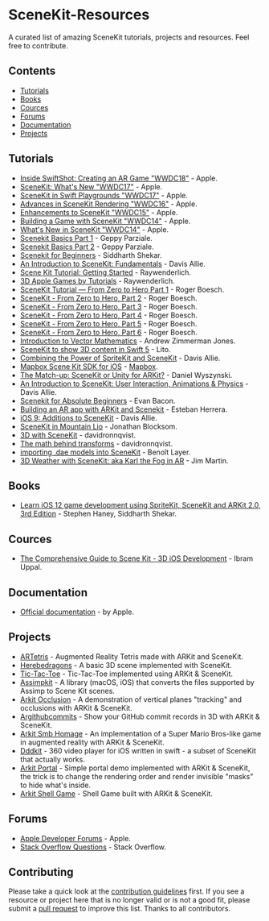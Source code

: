# SceneKit-Resources
A curated list of amazing SceneKit tutorials, projects and resources. Feel free to contribute.

## Contents

- [Tutorials](#Tutorials)
- [Books](#Books)
- [Cources](#Cources)
- [Forums](#Forums)
- [Documentation](#Documentation)
- [Projects](#Projects)


## Tutorials

- [Inside SwiftShot: Creating an AR Game "WWDC18"](https://developer.apple.com/videos/play/wwdc2018/605)  - Apple.
- [SceneKit: What's New "WWDC17"](https://developer.apple.com/videos/play/wwdc2017/604)  - Apple.
- [SceneKit in Swift Playgrounds "WWDC17"](https://developer.apple.com/videos/play/wwdc2017/605)  - Apple.
- [Advances in SceneKit Rendering "WWDC16"](https://developer.apple.com/videos/play/wwdc2016/609)  - Apple.
- [Enhancements to SceneKit "WWDC15"](https://developer.apple.com/videos/play/wwdc2015/606)  - Apple.
- [Building a Game with SceneKit "WWDC14"](https://developer.apple.com/videos/play/wwdc2014/610)  - Apple.
- [What's New in SceneKit "WWDC14"](https://developer.apple.com/videos/play/wwdc2014/609)  - Apple.
- [Scenekit Basics Part 1](https://www.invasivecode.com/weblog/scenekit-tutorial-part-1)  - Geppy Parziale.
- [Scenekit Basics Part 2](https://www.invasivecode.com/weblog/scenekit-tutorial-part-2)  - Geppy Parziale.
- [Scenekit for Beginners](https://hub.packtpub.com/scenekit)  - Siddharth Shekar.
- [An Introduction to SceneKit: Fundamentals](https://code.tutsplus.com/tutorials/an-introduction-to-scenekit-fundamentals--cms-23847) - Davis Allie.
- [Scene Kit Tutorial: Getting Started](https://www.raywenderlich.com/2243-scene-kit-tutorial-getting-started)  - Raywenderlich.
- [3D Apple Games by Tutorials](https://store.raywenderlich.com/products/3d-apple-games-by-tutorials)  - Raywenderlich.
- [SceneKit Tutorial — From Zero to Hero Part 1](https://medium.com/@rogerboesch/scenekit-tutorial-from-zero-to-hero-part-i-c3f56063b54c)  - Roger Boesch.
- [SceneKit - From Zero to Hero, Part 2](http://www.rogerboesch.com/scenekit-zerotohero-II)  - Roger Boesch.
- [SceneKit - From Zero to Hero, Part 3](http://www.rogerboesch.com/scenekit-zerotohero-III)  - Roger Boesch.
- [SceneKit - From Zero to Hero, Part 4](http://www.rogerboesch.com/scenekit-zerotohero-IV)  - Roger Boesch.
- [SceneKit - From Zero to Hero, Part 5](http://www.rogerboesch.com/scenekit-zerotohero-V)  - Roger Boesch.
- [SceneKit - From Zero to Hero, Part 6](http://www.rogerboesch.com/scenekit-zerotohero-VI)  - Roger Boesch.
- [Introduction to Vector Mathematics](https://www.thoughtco.com/introduction-to-vector-mathematics-2699043)  - Andrew Zimmerman Jones.
- [SceneKit to show 3D content in Swift 5](https://medium.com/@litoarias/scenekit-to-show-3d-content-in-swift-5-5253afbe63b1)  - Lito.
- [Combining the Power of SpriteKit and SceneKit](https://code.tutsplus.com/tutorials/combining-the-power-of-spritekit-and-scenekit--cms-24049) - Davis Allie.
- [Mapbox Scene Kit SDK for iOS](https://github.com/mapbox/mapbox-scenekit)  - [Mapbox](https://www.mapbox.com).
- [The Match-up: SceneKit or Unity for ARKit?](https://hackernoon.com/scenekit-or-unity-for-arkit-3fa3566d4d32)  - Daniel Wyszynski.
- [An Introduction to SceneKit: User Interaction, Animations & Physics](https://code.tutsplus.com/tutorials/an-introduction-to-scenekit-user-interaction-animations-physics--cms-23877) - Davis Allie.
- [Scenekit for Absolute Beginners](https://www.youtube.com/watch?v=UXhfQZQ3N4c)  - Evan Bacon.
- [Building an AR app with ARKit and Scenekit](https://blog.pusher.com/building-an-ar-app-with-arkit-and-scenekit)  - Esteban Herrera.
- [iOS 9: Additions to SceneKit](https://code.tutsplus.com/tutorials/ios-9-additions-to-scenekit--cms-25896) - Davis Allie.
- [SceneKit in Mountain Lio](https://www.bignerdranch.com/blog/scenekit-in-mountain-lion) - Jonathan Blocksom.
- [3D with SceneKit](http://ronnqvi.st/3d-with-scenekit) - davidronnqvist.
- [The math behind transforms](http://ronnqvi.st/the-math-behind-transforms) - davidronnqvist.
- [importing .dae models into SceneKit](https://fueled.com/blog/importing-dae-models-scenekit) - Benoît Layer.
- [3D Weather with SceneKit: aka Karl the Fog in AR](https://blog.mapbox.com/3d-weather-with-scenekit-aka-karl-the-fog-in-ar-931cff1c1c7c) - Jim Martin.

## Books

- [Learn iOS 12 game development using SpriteKit, SceneKit and ARKit 2.0, 3rd Edition](https://www.amazon.com/Swift-Game-Development-development-SpriteKit/dp/1788471156) - Stephen Haney, Siddharth Shekar.

## Cources

- [The Comprehensive Guide to Scene Kit - 3D iOS Development](https://www.udemy.com/course/scene-kit) - Ibram Uppal.


## Documentation

- [Official documentation](https://developer.apple.com/documentation/scenekit) - by Apple.

## Projects

- [ARTetris](https://github.com/exyte/ARTetris) - Augmented Reality Tetris made with ARKit and SceneKit.
- [Herebedragons](https://github.com/kosua20/herebedragons/tree/master/scenekit) - A basic 3D scene implemented with SceneKit.
- [Tic-Tac-Toe](https://github.com/bjarnel/arkit-tictactoe) - Tic-Tac-Toe implemented using ARKit & SceneKit.
- [Assimpkit](https://github.com/dmsurti/AssimpKit) - A library (macOS, iOS) that converts the files supported by Assimp to Scene Kit scenes.
- [Arkit Occlusion](https://github.com/bjarnel/arkit-occlusion) - A demonstration of vertical planes "tracking" and occlusions with ARKit & SceneKit.
- [Argithubcommits](https://github.com/songkuixi/ARGitHubCommits) - Show your GitHub commit records in 3D with ARKit & SceneKit.
- [Arkit Smb Homage](https://github.com/bjarnel/arkit-smb-homage) - An implementation of a Super Mario Bros-like game in augmented reality with ARKit & SceneKit.
- [Dddkit](https://github.com/gsabran/DDDKit) - 360 video player for iOS written in swift - a subset of SceneKit that actually works.
- [Arkit Portal](https://github.com/bjarnel/arkit-portal) - Simple portal demo implemented with ARKit & SceneKit, the trick is to change the rendering order and render invisible "masks" to hide what's inside.
- [Arkit Shell Game](https://github.com/handsomecode/arkit-shell-game) - Shell Game built with ARKit & SceneKit.

## Forums

- [Apple Developer Forums](https://forums.developer.apple.com/community/graphics-and-games/scenekit/) - Apple.
- [ Stack Overflow Questions](https://stackoverflow.com/questions/tagged/scenekit) - Stack Overflow.



## Contributing

Please take a quick look at the [contribution guidelines](contributing.md)  first. If you see a resource or project here that is no longer valid or is not a good fit, please submit a [pull request](https://github.com/) to improve this list. Thanks to all contributors.
